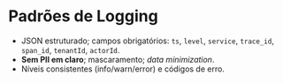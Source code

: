 # Padrões de Logging

- JSON estruturado; campos obrigatórios: `ts`, `level`, `service`, `trace_id`, `span_id`, `tenantId`, `actorId`.
- **Sem PII em claro**; mascaramento; *data minimization*.
- Níveis consistentes (info/warn/error) e códigos de erro.
